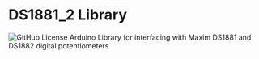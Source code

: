 DS1881_2 Library
==========================
![GitHub License](https://img.shields.io/github/license/:user/:repo)
Arduino Library for interfacing with Maxim DS1881 and DS1882 digital potentiometers
